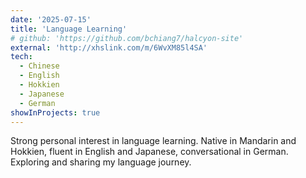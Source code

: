 ```yaml
---
date: '2025-07-15'
title: 'Language Learning'
# github: 'https://github.com/bchiang7/halcyon-site'
external: 'http://xhslink.com/m/6WvXM85l4SA'
tech:
  - Chinese
  - English
  - Hokkien
  - Japanese
  - German
showInProjects: true
---
```


Strong personal interest in language learning. Native in Mandarin and Hokkien, fluent in English and Japanese, conversational in German. Exploring and sharing my language journey.